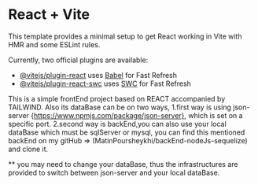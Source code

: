 # React + Vite

This template provides a minimal setup to get React working in Vite with HMR and some ESLint rules.

Currently, two official plugins are available:

- [@vitejs/plugin-react](https://github.com/vitejs/vite-plugin-react/blob/main/packages/plugin-react/README.md) uses [Babel](https://babeljs.io/) for Fast Refresh
- [@vitejs/plugin-react-swc](https://github.com/vitejs/vite-plugin-react-swc) uses [SWC](https://swc.rs/) for Fast Refresh

This is a simple frontEnd project based on REACT accompanied by TAILWIND. Also its dataBase can be on two ways,
1.first way is using json-server {https://www.npmjs.com/package/json-server}, which is set on a specific port.
2.second way is backEnd,you can also use your local dataBase which must be sqlServer or mysql,
you can find this mentioned backEnd on my gitHub => (MatinPoursheykhi/backEnd-nodeJs-sequelize)
and clone it.

** you may need to change your dataBase, thus the infrastructures are provided to switch between json-server and your local dataBase.
